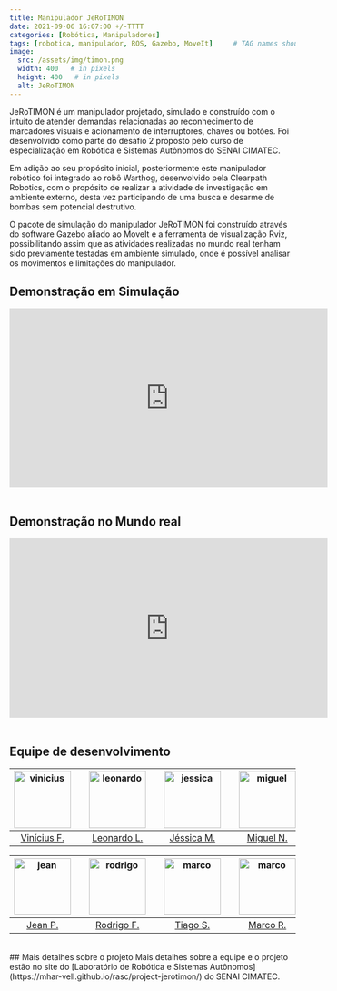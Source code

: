 ```yaml
---
title: Manipulador JeRoTIMON
date: 2021-09-06 16:07:00 +/-TTTT
categories: [Robótica, Manipuladores]
tags: [robotica, manipulador, ROS, Gazebo, MoveIt]     # TAG names should always be lowercase
image:
  src: /assets/img/timon.png
  width: 400   # in pixels
  height: 400   # in pixels
  alt: JeRoTIMON
---
```


JeRoTIMON é um manipulador projetado, simulado e construído com o intuito de atender demandas relacionadas ao reconhecimento de marcadores visuais e acionamento de interruptores, chaves ou botões. Foi desenvolvido como parte do desafio 2 proposto pelo curso de especialização em Robótica e Sistemas Autônomos do SENAI CIMATEC.

Em adição ao seu propósito inicial, posteriormente este manipulador robótico foi integrado ao robô Warthog, desenvolvido pela Clearpath Robotics, com o propósito de realizar a atividade de investigação em ambiente externo, desta vez participando de uma busca e desarme de bombas sem potencial destrutivo.

O pacote de simulação do manipulador JeRoTIMON foi construído através do software Gazebo aliado ao MoveIt e a ferramenta de visualização Rviz, possibilitando assim que as atividades realizadas no mundo real tenham sido previamente testadas em ambiente simulado, onde é possível analisar os movimentos e limitações do manipulador.

## Demonstração em Simulação
<center>
<iframe width="560" height="315" src="https://www.youtube.com/embed/s6215O7YVjU" title="YouTube video player" frameborder="0" allow="accelerometer; autoplay; clipboard-write; encrypted-media; gyroscope; picture-in-picture" allowfullscreen></iframe>
</center>
<br>

## Demonstração no Mundo real
<center>
<iframe width="560" height="315" src="https://www.youtube.com/embed/sRJByJuQB2Q" title="YouTube video player" frameborder="0" allow="accelerometer; autoplay; clipboard-write; encrypted-media; gyroscope; picture-in-picture" allowfullscreen></iframe>
</center>
<br>

## Equipe de desenvolvimento
<center>
<div class="row">
  <div class=" col-xl-auto offset-xl-0 col-lg-4 offset-lg-0">
    <table class="table-borderless highlight">
      <thead>
        <tr>
          <th><center><img src="{{ 'assets/img/viniciusfelismino-1.png' | relative_url }}" width="100" alt="vinicius" class="img-fluid rounded-circle" /></center></th>
          <th></th>
          <th><center><img src="{{ 'assets/img/leonardolima-1.png' | relative_url }}" width="100" alt="leonardo" class="img-fluid rounded-circle" /></center></th>
          <th></th>
          <th><center><img src="{{ 'assets/img/jessicamotta-1.png' | relative_url }}" width="100" alt="jessica" class="img-fluid rounded-circle"/></center></th>
          <th></th>
          <th><center><img src="{{ 'assets/img/miguelnery-1.png' | relative_url }}" width="100" alt="miguel" class="img-fluid rounded-circle"/></center></th>
        </tr>
      </thead>
      <tbody>
        <tr class="font-weight-bolder" style="text-align: center margin-top: 0">
          <td width="25%"><center><a href="https://github.com/ViniciusFelismino8">Vinícius F.</a></center></td>
          <td></td>
          <td width="25%"><center><a href="https://github.com/leonlime">Leonardo L.</a></center></td>
          <td></td>
          <td width="25%"><center><a href="https://github.com/JessMotta">Jéssica M.</a></center></td>
          <td></td>
          <td width="25%"><center><a href="https://github.com/migueelnery">Miguel N.</a></center></td>
        </tr>
      </tbody>
    </table>
  </div>
</div>

<div class="row">
  <div class=" col-xl-auto offset-xl-0 col-lg-4 offset-lg-0">
    <table class="table-borderless highlight">
      <thead>
        <tr>
          <th><center><img src="{{ 'assets/img/jeanpaulo-1.png' | relative_url }}" width="100" alt="jean" class="img-fluid rounded-circle" /></center></th>
          <th></th>
          <th><center><img src="{{ 'assets/img/rodrigoformiga-1.png' | relative_url }}" width="100" alt="rodrigo" class="img-fluid rounded-circle" /></center></th>
          <th></th>
          <th><center><img src="{{ 'assets/img/tiagosouza.jpg' | relative_url }}" width="100" alt="marco" class="img-fluid rounded-circle"/></center></th>
          <th></th>
          <th><center><img src="{{ 'assets/img/marcoreis8b&w-1.png' | relative_url }}" width="100" alt="marco" class="img-fluid rounded-circle"/></center></th>
        </tr>
      </thead>
      <tbody>
        <tr class="font-weight-bolder" style="text-align: center margin-top: 0">
          <td width="25%"><center><a href="https://github.com/jeanps95">Jean P.</a></center></td>
          <td></td>
          <td width="25%"><center><a href="https://github.com/rodrigoformiga">Rodrigo F.</a></center></td>
          <td></td>
          <td width="25%"><center><a href="https://github.com/engtpsouza">Tiago S.</a></center></td>
          <td></td>
          <td width="25%"><center><a href="https://github.com/mhar-vell">Marco R.</a></center></td>
        </tr>
      </tbody>
    </table>
  </div>
</div>
</center>

<br>
## Mais detalhes sobre o projeto
Mais detalhes sobre a equipe e o projeto estão no site do [Laboratório de Robótica e Sistemas Autônomos](https://mhar-vell.github.io/rasc/project-jerotimon/) do SENAI CIMATEC.


